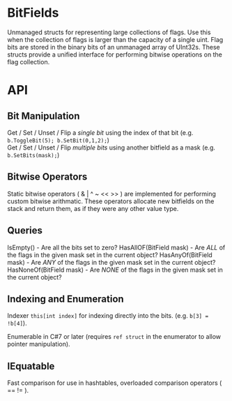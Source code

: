 # BitFields

Unmanaged structs for representing large collections of flags.
Use this when the collection of flags is larger than the capacity of a single uint.
Flag bits are stored in the binary bits of an unmanaged array of UInt32s.
These structs provide a unified interface for performing bitwise operations on the flag collection.

# API

## Bit Manipulation

Get / Set / Unset / Flip a _single bit_ using the index of that bit (e.g. `b.ToggleBit(5); b.SetBit(0,1,2);`)<br>
Get / Set / Unset / Flip _multiple bits_ using another bitfield as a mask (e.g. `b.SetBits(mask);`)

## Bitwise Operators

Static bitwise operators ( & | ^ ~ << >> ) are implemented for performing custom bitwise arithmatic.
These operators allocate new bitfields on the stack and return them, as if they were any other value type.

## Queries

IsEmpty() - Are all the bits set to zero?
HasAllOF(BitField mask) - Are _ALL_ of the flags in the given mask set in the current object?
HasAnyOf(BitField mask) - Are _ANY_ of the flags in the given mask set in the current object?
HasNoneOf(BitField mask) - Are _NONE_ of the flags in the given mask set in the current object?

## Indexing and Enumeration

Indexer `this[int index]` for indexing directly into the bits. (e.g. `b[3] = !b[4]`).

Enumerable in C#7 or later (requires `ref struct` in the enumerator to allow pointer manipulation).

## IEquatable

Fast comparison for use in hashtables, overloaded comparison operators ( == != ).





